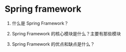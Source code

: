 #   Spring framework

1.  什么是 Spring Framework？

2.  Spring Framework 的核心模块是什么？主要有那些模块

3.  Spring Framework 的优点和缺点是什么？


